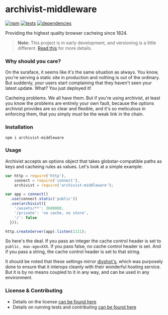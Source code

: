 # archivist-middleware

[![npm](http://img.shields.io/npm/v/archivist-middleware.svg?style=flat)](https://badge.fury.io/js/archivist-middleware) [![tests](http://img.shields.io/travis/carrot/archivist-middleware/master.svg?style=flat)](https://travis-ci.org/carrot/archivist-middleware) [![dependencies](http://img.shields.io/gemnasium/carrot/archivist-middleware.svg?style=flat)](https://david-dm.org/carrot/archivist-middleware)

Providing the highest quality browser cacheing since 1824.

> **Note:** This project is in early development, and versioning is a little different. [Read this](http://markup.im/#q4_cRZ1Q) for more details.

### Why should you care?

On the suraface, it seems like it's the same situation as always. You know, you're serving a static site in production and nothing is out of the ordinary. But suddenly, your users start complaining that they haven't seen your latest update. What? You just deployed it!

Cacheing problems. We all have them. But if you're using archivist, at least you know the problems are entirely your own fault, because the options archivist provides are so clear and flexible, and it's so meticulous in enforcing them, that you simply *must* be the weak link in the chain.

### Installation

`npm i archivist-middleware`

### Usage

Archivist accepts an options object that takes globstar-compatible paths as keys and cacheing rules as values. Let's look at a simple example:

```js
var http = require('http'),
    connect = require('connect'),
    archivist = require('archivist-middleware');

var app = connect()
  .use(connect.static('public'))
  .use(archivist({
    '/assets/**': 3600000,
    '/private': 'no cache, no store',
    '/': false
  }));

http.createServer(app).listen(1111);
```

So here's the deal. If you pass an integer the cache control header is set to `public, max-age=XXX`. If you pass false, no cache control header is set. And if you pass a string, the cache control header is set to that string.

It should be noted that these settings mirror [divshot's](http://docs.divshot.io/guides/performance), which was purposely done to ensure that it interops cleanly with their wonderful hosting service. But it is by no means coupled to it in any way, and can be used in any environment.

### License & Contributing

- Details on the license [can be found here](LICENSE.md)
- Details on running tests and contributing [can be found here](contributing.md)
